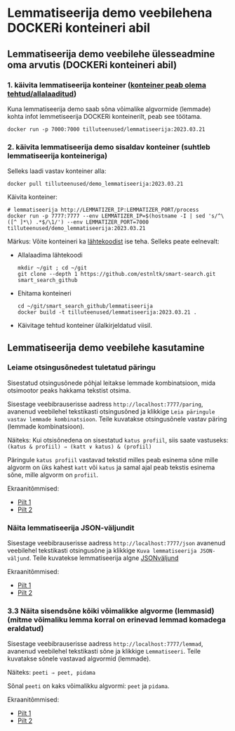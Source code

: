 # Lemmatiseerija demo veebilehena DOCKERi konteineri abil

## Lemmatiseerija demo veebilehe ülesseadmine oma arvutis (DOCKERi konteineri abil)

### 1. käivita lemmatiseerija konteiner ([konteiner peab olema tehtud/allalaaditud](https://github.com/estnltk/smart-search/blob/main/lemmatiseerija/README.md))

Kuna lemmatiseerija demo saab sõna võimalike algvormide (lemmade) kohta infot lemmetiseerija DOCKERi konteinerilt, peab see töötama.

```cmdline
docker run -p 7000:7000 tilluteenused/lemmatiseerija:2023.03.21
```

### 2. käivita lemmatiseerija demo sisaldav konteiner (suhtleb lemmatiseerija konteineriga)

Selleks laadi vastav konteiner alla:
  
```cmdline
docker pull tilluteenused/demo_lemmatiseerija:2023.03.21
```

Käivita konteiner:

```cmdline
# lemmatiseerija http://LEMMATIZER_IP:LEMMATIZER_PORT/process
docker run -p 7777:7777 --env LEMMATIZER_IP=$(hostname -I | sed 's/^\([^ ]*\) .*$/\1/') --env LEMMATIZER_PORT=7000 tilluteenused/demo_lemmatiseerija:2023.03.21
```

Märkus: Võite konteineri ka [lähtekoodist](https://github.com/estnltk/smart-search/tree/main/demo_lemmatiseerija) ise teha. Selleks peate eelnevalt:

* Allalaadima lähtekoodi

  ```commandline
  mkdir ~/git ; cd ~/git 
  git clone --depth 1 https://github.com/estnltk/smart-search.git smart_search_github
  ```

* Ehitama konteineri

  ```commandline
  cd ~/git/smart_search_github/lemmatiseerija
  docker build -t tilluteenused/lemmatiseerija:2023.03.21 .
  ```

* Käivitage tehtud konteiner ülalkirjeldatud viisil.

## Lemmatiseerija demo veebilehe kasutamine

### Leiame otsingusõnedest tuletatud päringu

Sisestatud otsingusõnede põhjal leitakse lemmade kombinatsioon, mida otsimootor peaks
hakkama tekstist otsima.

Sisestage veebibrauserisse aadress
```http://localhost:7777/paring```, avanenud veebilehel tekstikasti otsingusõned ja klikkige ```Leia päringule vastav lemmade kombinatsioon```.
Teile kuvatakse otsingusõnele vastav päring (lemmade kombinatsioon).

Näiteks: Kui otsisõnedena on sisestatud ```katus profiil```, siis saate vastuseks: 
```(katus & profiil) ⇒ (katt ∨ katus) & (profiil)```

Päringule ```katus profiil``` vastavad tekstid milles peab esinema sõne mille algvorm on üks kahest ```katt``` või ```katus``` ja samal ajal peab tekstis esinema sõne, mille algvorm on ```profiil```.

Ekraanitõmmised:

* [Pilt 1](https://github.com/estnltk/smart-search/blob/main/demo_lemmatiseerija/Ekraanipilt_demo_lemmatiseerija_paring1.png)
* [Pilt 2](https://github.com/estnltk/smart-search/blob/main/demo_lemmatiseerija/Ekraanipilt_demo_lemmatiseerija_paring2.png)

### Näita lemmatiseerija JSON-väljundit

Sisestage veebibrauserisse aadress
```http://localhost:7777/json``` avanenud veebilehel tekstikasti otsingusõne
ja klikkige ```Kuva lemmatiseerija JSON-väljund```.
Teile kuvatekse lemmatiseerija algne [JSONväljund](https://github.com/estnltk/smart-search/blob/main/lemmatiseerija/README-CLOUD.md)

Ekraanitõmmised:

* [Pilt 1](https://github.com/estnltk/smart-search/blob/main/demo_lemmatiseerija/Ekraanipilt_demo_lemmatiseerija_json1.png)
* [Pilt 2](https://github.com/estnltk/smart-search/blob/main/demo_lemmatiseerija/Ekraanipilt_demo_lemmatiseerija_json2.png)

### 3.3 Näita sisendsõne kõiki võimalikke algvorme (lemmasid) (mitme võimaliku lemma korral on erinevad lemmad komadega eraldatud)

Sisestage veebibrauserisse aadress
```http://localhost:7777/lemmad```, avanenud veebilehel tekstikasti sõne ja klikkige ```Lemmatiseeri```.
Teile kuvatakse sõnele vastavad algvormid (lemmade).

Näiteks: ```peeti ⇒ peet, pidama```

Sõnal ```peeti``` on kaks võimalikku algvormi: ```peet``` ja ```pidama```.

Ekraanitõmmised:

* [Pilt 1](https://github.com/estnltk/smart-search/blob/main/demo_lemmatiseerija/Ekraanipilt_demo_lemmatiseerija_lemmad1.png)
* [Pilt 2](https://github.com/estnltk/smart-search/blob/main/demo_lemmatiseerija/Ekraanipilt_demo_lemmatiseerija_lemmad2.png)
